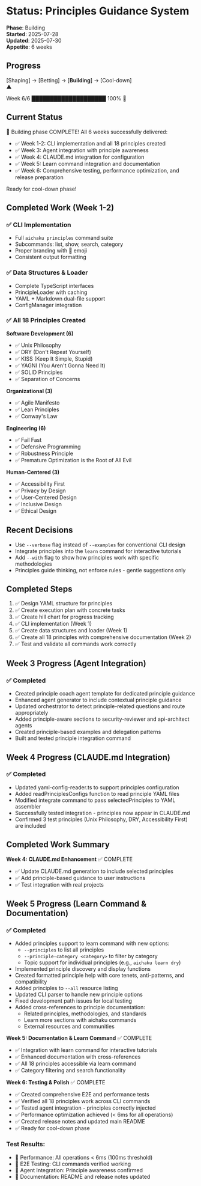 # Status: Principles Guidance System

**Phase**: Building\
**Started**: 2025-07-28\
**Updated**: 2025-07-30\
**Appetite**: 6 weeks

## Progress

[Shaping] → [Betting] → [**Building**] → [Cool-down]\
▲

Week 6/6 ████████████████████ 100% 🍃

## Current Status

🎉 Building phase COMPLETE! All 6 weeks successfully delivered:

- ✅ Week 1-2: CLI implementation and all 18 principles created
- ✅ Week 3: Agent integration with principle awareness
- ✅ Week 4: CLAUDE.md integration for configuration
- ✅ Week 5: Learn command integration and documentation
- ✅ Week 6: Comprehensive testing, performance optimization, and release preparation

Ready for cool-down phase!

## Completed Work (Week 1-2)

### ✅ CLI Implementation

- Full `aichaku principles` command suite
- Subcommands: list, show, search, category
- Proper branding with 🌸 emoji
- Consistent output formatting

### ✅ Data Structures & Loader

- Complete TypeScript interfaces
- PrincipleLoader with caching
- YAML + Markdown dual-file support
- ConfigManager integration

### ✅ All 18 Principles Created

**Software Development (6)**

- ✅ Unix Philosophy
- ✅ DRY (Don't Repeat Yourself)
- ✅ KISS (Keep It Simple, Stupid)
- ✅ YAGNI (You Aren't Gonna Need It)
- ✅ SOLID Principles
- ✅ Separation of Concerns

**Organizational (3)**

- ✅ Agile Manifesto
- ✅ Lean Principles
- ✅ Conway's Law

**Engineering (6)**

- ✅ Fail Fast
- ✅ Defensive Programming
- ✅ Robustness Principle
- ✅ Premature Optimization is the Root of All Evil

**Human-Centered (3)**

- ✅ Accessibility First
- ✅ Privacy by Design
- ✅ User-Centered Design
- ✅ Inclusive Design
- ✅ Ethical Design

## Recent Decisions

- Use `--verbose` flag instead of `--examples` for conventional CLI design
- Integrate principles into the `learn` command for interactive tutorials
- Add `--with` flag to show how principles work with specific methodologies
- Principles guide thinking, not enforce rules - gentle suggestions only

## Completed Steps

1. ✅ Design YAML structure for principles
2. ✅ Create execution plan with concrete tasks
3. ✅ Create hill chart for progress tracking
4. ✅ CLI implementation (Week 1)
5. ✅ Create data structures and loader (Week 1)
6. ✅ Create all 18 principles with comprehensive documentation (Week 2)
7. ✅ Test and validate all commands work correctly

## Week 3 Progress (Agent Integration)

### ✅ Completed

- Created principle coach agent template for dedicated principle guidance
- Enhanced agent generator to include contextual principle guidance
- Updated orchestrator to detect principle-related questions and route appropriately
- Added principle-aware sections to security-reviewer and api-architect agents
- Created principle-based examples and delegation patterns
- Built and tested principle integration command

## Week 4 Progress (CLAUDE.md Integration)

### ✅ Completed

- Updated yaml-config-reader.ts to support principles configuration
- Added readPrinciplesConfigs function to read principle YAML files
- Modified integrate command to pass selectedPrinciples to YAML assembler
- Successfully tested integration - principles now appear in CLAUDE.md
- Confirmed 3 test principles (Unix Philosophy, DRY, Accessibility First) are included

## Completed Work Summary

**Week 4: CLAUDE.md Enhancement** ✅ COMPLETE

- ✅ Update CLAUDE.md generation to include selected principles
- ✅ Add principle-based guidance to user instructions
- ✅ Test integration with real projects

## Week 5 Progress (Learn Command & Documentation)

### ✅ Completed

- Added principles support to learn command with new options:
  - `--principles` to list all principles
  - `--principle-category <category>` to filter by category
  - Topic support for individual principles (e.g., `aichaku learn dry`)
- Implemented principle discovery and display functions
- Created formatted principle help with core tenets, anti-patterns, and compatibility
- Added principles to `--all` resource listing
- Updated CLI parser to handle new principle options
- Fixed development path issues for local testing
- Added cross-references to principle documentation:
  - Related principles, methodologies, and standards
  - Learn more sections with aichaku commands
  - External resources and communities

**Week 5: Documentation & Learn Command** ✅ COMPLETE

- ✅ Integration with learn command for interactive tutorials
- ✅ Enhanced documentation with cross-references
- ✅ All 18 principles accessible via learn command
- ✅ Category filtering and search functionality

**Week 6: Testing & Polish** ✅ COMPLETE

- ✅ Created comprehensive E2E and performance tests
- ✅ Verified all 18 principles work across CLI commands
- ✅ Tested agent integration - principles correctly injected
- ✅ Performance optimization achieved (< 6ms for all operations)
- ✅ Created release notes and updated main README
- ✅ Ready for cool-down phase

### Test Results:

- 🎯 Performance: All operations < 6ms (100ms threshold)
- 🧩 E2E Testing: CLI commands verified working
- 🤖 Agent Integration: Principle awareness confirmed
- 📝 Documentation: README and release notes updated
